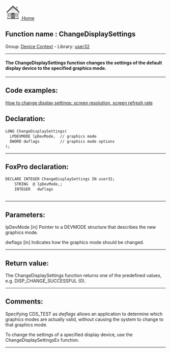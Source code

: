 [<img src="../../images/home.png"> Home ](https://github.com/VFPX/Win32API)  

## Function name : ChangeDisplaySettings
Group: [Device Context](../../functions_group.md#Device_Context)  -  Library: [user32](../../../libraries.md#user32)  
***  


#### The ChangeDisplaySettings function changes the settings of the default display device to the specified graphics mode. 
***  


## Code examples:
[How to change display settings: screen resolution, screen refresh rate](../../samples/sample_374.md)  

## Declaration:
```foxpro  
LONG ChangeDisplaySettings(
  LPDEVMODE lpDevMode,  // graphics mode
  DWORD dwflags         // graphics mode options
);  
```  
***  


## FoxPro declaration:
```foxpro  
DECLARE INTEGER ChangeDisplaySettings IN user32;
	STRING  @ lpDevMode,;
	INTEGER   dwflags
  
```  
***  


## Parameters:
lpDevMode 
[in] Pointer to a DEVMODE structure that describes the new graphics mode.

dwflags 
[in] Indicates how the graphics mode should be changed.  
***  


## Return value:
The ChangeDisplaySettings function returns one of the predefined values, e.g. DISP_CHANGE_SUCCESSFUL (0).  
***  


## Comments:
Specifying CDS_TEST as <Em>dwflags</Em> allows an application to determine which graphics modes are actually valid, without causing the system to change to that graphics mode.  
  
To change the settings of a specified display device, use the ChangeDisplaySettingsEx function.  
  
***  

